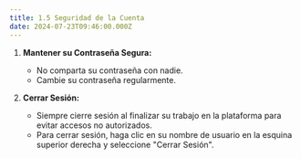 ```yaml
---
title: 1.5 Seguridad de la Cuenta
date: 2024-07-23T09:46:00.000Z
---
```

1. **Mantener su Contraseña Segura:**

   * No comparta su contraseña con nadie.
   * Cambie su contraseña regularmente.
2. **Cerrar Sesión:**

   * Siempre cierre sesión al finalizar su trabajo en la plataforma para evitar accesos no autorizados.
   * Para cerrar sesión, haga clic en su nombre de usuario en la esquina superior derecha y seleccione "Cerrar Sesión".
